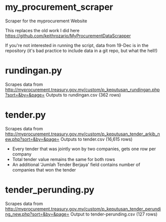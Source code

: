 # my_procurement_scraper
Scraper for the myprocurement Website

This replaces the old work I did here https://github.com/keithrozario/MyProcurementDataScrapper

If you're not interested in running the script, data from 19-Dec is in the repository (it's bad practice to include data in a git repo, but what the hell!)


# rundingan.py
Scrapes data from http://myprocurement.treasury.gov.my/custom/p_keputusan_rundingan.php?sort=&by=&page=
Outputs to rundingan.csv (362 rows)

# tender.py
Scrapes data from http://myprocurement.treasury.gov.my/custom/p_keputusan_tender_arkib_new.php?sort=&by=&page=
Outputs to tender.csv (16,615 rows)
  + Every tender that was jointly won by two companies, gets one row per company
  + Total tender value remains the same for both rows
  + An additional 'Jumlah Tender Berjaya' field contains number of companies that won the tender

# tender_perunding.py
Scrapes data from http://myprocurement.treasury.gov.my/custom/p_keputusan_tender_perunding_new.php?sort=&by=&page=
Output to tender-perunding.csv (127 rows)
